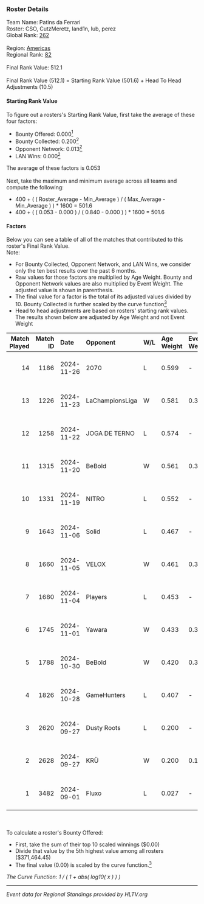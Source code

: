 ### Roster Details<br />
Team Name: Patins da Ferrari<br />
Roster: CSO, CutzMeretz, land1n, lub, perez<br />
Global Rank: [262](../../standings_global_2025_02_24.md)<br />
<br />
Region: [Americas]( ../../standings_americas_2025_02_24.md)<br />
Regional Rank: [82]( ../../standings_americas_2025_02_24.md)<br />
<br />
Final Rank Value:  512.1<br />
<br />
Final Rank Value (512.1) = Starting Rank Value (501.6) + Head To Head Adjustments (10.5)<br />

#### Starting Rank Value<br />
To figure out a rosters's Starting Rank Value, first take the average of these four factors:<br />
- Bounty Offered: 0.000[<sup>1</sup>](#table2)
- Bounty Collected: 0.200[<sup>2</sup>](#table1)
- Opponent Network: 0.013[<sup>2</sup>](#table1)
- LAN Wins: 0.000[<sup>2</sup>](#table1)

The average of these factors is 0.053<br />
<br />
Next, take the maximum and minimum average across all teams and compute the following:<br />
- 400 + ( ( Roster_Average - Min_Average ) / ( Max_Average - Min_Average ) ) * 1600 = 501.6
- 400 + ( ( 0.053 - 0.000 ) / ( 0.840 - 0.000 ) ) * 1600 = 501.6


#### Factors<br />
Below you can see a table of all of the matches that contributed to this roster's Final Rank Value.<br />
Note:<br />

- For Bounty Collected, Opponent Network, and LAN Wins, we consider only the ten best results over the past 6 months.
- Raw values for those factors are multiplied by Age Weight. Bounty and Opponent Network values are also multiplied by Event Weight. The adjusted value is shown in parenthesis.
- The final value for a factor is the total of its adjusted values divided by 10. Bounty Collected is further scaled by the curve function[<sup>3</sup>](#curveFunction)
- Head to head adjustments are based on rosters' starting rank values. The results shown below are adjusted by Age Weight and not Event Weight
<span id="table1"></span><br />


| Match Played | Match ID | Date       | Opponent        | W/L | Age Weight | Event Weight | Bounty Collected | Opponent Network | LAN Wins  | H2H Adj. | Roster                              |
| -: | -: | :- | :- | :- | :- | :- | :- | :- | :- | -: | :- |
|           14 |     1186 | 2024-11-26 | 2070            | L   | 0.599      | -            | -                | -                | -         |    -6.90 | CSO, CutzMeretz, land1n, lub, perez |
|           13 |     1226 | 2024-11-23 | LaChampionsLiga | W   | 0.581      | 0.371        | 0.003 (0.001)    | 0.205 (0.044)    | 0 (0.000) |    11.19 | CSO, CutzMeretz, land1n, lub, perez |
|           12 |     1258 | 2024-11-22 | JOGA DE TERNO   | L   | 0.574      | -            | -                | -                | -         |    -9.45 | CSO, CutzMeretz, land1n, lub, perez |
|           11 |     1315 | 2024-11-20 | BeBold          | W   | 0.561      | 0.371        | 0.000 (0.000)    | 0.000 (0.000)    | 0 (0.000) |     6.03 | CSO, CutzMeretz, land1n, lub, perez |
|           10 |     1331 | 2024-11-19 | NITRO           | L   | 0.552      | -            | -                | -                | -         |    -5.80 | CSO, CutzMeretz, land1n, lub, perez |
|            9 |     1643 | 2024-11-06 | Solid           | L   | 0.467      | -            | -                | -                | -         |    -2.25 | CSO, CutzMeretz, Lcm, lub, perez    |
|            8 |     1660 | 2024-11-05 | VELOX           | W   | 0.461      | 0.371        | 0.000 (0.000)    | 0.127 (0.022)    | 0 (0.000) |     7.22 | CSO, CutzMeretz, Lcm, lub, perez    |
|            7 |     1680 | 2024-11-04 | Players         | L   | 0.453      | -            | -                | -                | -         |    -3.35 | CSO, CutzMeretz, Lcm, lub, perez    |
|            6 |     1745 | 2024-11-01 | Yawara          | W   | 0.433      | 0.371        | 0.002 (0.000)    | 0.391 (0.063)    | 0 (0.000) |     9.76 | CSO, CutzMeretz, Lcm, lub, perez    |
|            5 |     1788 | 2024-10-30 | BeBold          | W   | 0.420      | 0.371        | 0.000 (0.000)    | 0.000 (0.000)    | 0 (0.000) |     4.65 | CSO, CutzMeretz, Lcm, lub, perez    |
|            4 |     1826 | 2024-10-28 | GameHunters     | L   | 0.407      | -            | -                | -                | -         |    -4.02 | CSO, CutzMeretz, Lcm, lub, perez    |
|            3 |     2620 | 2024-09-27 | Dusty Roots     | L   | 0.200      | -            | -                | -                | -         |    -1.17 | CSO, CutzMeretz, jz, Lcm, perez     |
|            2 |     2628 | 2024-09-27 | KRÜ             | W   | 0.200      | 0.143        | 0.001 (0.000)    | 0.198 (0.006)    | 0 (0.000) |     4.70 | CSO, CutzMeretz, jz, Lcm, perez     |
|            1 |     3482 | 2024-09-01 | Fluxo           | L   | 0.027      | -            | -                | -                | -         |    -0.07 | CSO, CutzMeretz, Maluk3, perez, prt |

<br />
<span id="table2"></span><br />
To calculate a roster's Bounty Offered:<br />

- First, take the sum of their top 10 scaled winnings ($0.00)
- Divide that value by the 5th highest value among all rosters ($371,464.45)
- The final value (0.00) is scaled by the curve function.[<sup>3</sup>](#curveFunction)

<span id="curveFunction"></span>_The Curve Function: 1 / ( 1 + abs( log10( x ) ) )_<br />

---
_Event data for Regional Standings provided by HLTV.org_<br />
